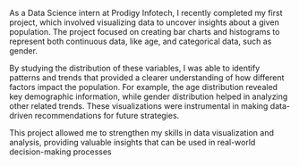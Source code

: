 As a Data Science intern at Prodigy Infotech, I recently completed my first project, which involved visualizing data to uncover insights about a given population. The project focused on creating bar charts and histograms to represent both continuous data, like age, and categorical data, such as gender.

By studying the distribution of these variables, I was able to identify patterns and trends that provided a clearer understanding of how different factors impact the population. For example, the age distribution revealed key demographic information, while gender distribution helped in analyzing other related trends. These visualizations were instrumental in making data-driven recommendations for future strategies.

This project allowed me to strengthen my skills in data visualization and analysis, providing valuable insights that can be used in real-world decision-making processes
